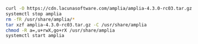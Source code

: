 ﻿```sh
curl -O https://cdn.lacunasoftware.com/amplia/amplia-4.3.0-rc03.tar.gz
systemctl stop amplia
rm -fR /usr/share/amplia/*
tar xzf amplia-4.3.0-rc03.tar.gz -C /usr/share/amplia
chmod -R a=,u+rwX,go+rX /usr/share/amplia
systemctl start amplia
```
